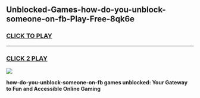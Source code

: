 
## Unblocked-Games-how-do-you-unblock-someone-on-fb-Play-Free-8qk6e
<h3>
<a href="https://premium76.site?title=how-do-you-unblock-someone-on-fb&ref=21A">CLICK TO PLAY</a></h3>
<hr>

<h3>
<a href="https://premium76.site?title=how-do-you-unblock-someone-on-fb&ref=21A">CLICK 2 PLAY</a>
  
</h3>

<a href="https://premium76.site?title=how-do-you-unblock-someone-on-fb&ref=21A"><img src="https://clearcache.store/games.png"></a>


**how-do-you-unblock-someone-on-fb games unblocked: Your Gateway to Fun and Accessible Online Gaming**

